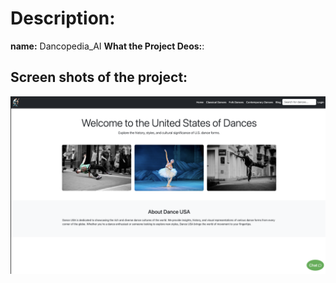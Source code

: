  # Description:
   **name:** Dancopedia_AI
   **What the Project Deos:**:
   
  
  ## Screen shots of the project: 
![alt "Screen shots of the home page "](/images_read_me_page/home.png)

